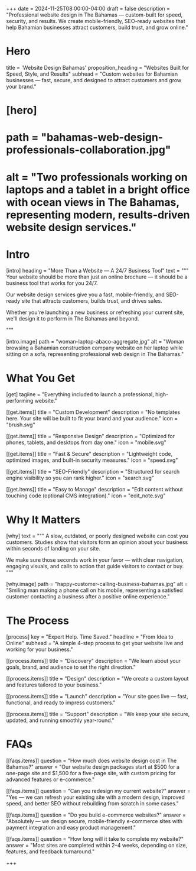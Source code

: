 +++
date = 2024-11-25T08:00:00-04:00
draft = false
description = "Professional website design in The Bahamas — custom-built for speed, security, and results. We create mobile-friendly, SEO-ready websites that help Bahamian businesses attract customers, build trust, and grow online."


# Hero
title = 'Website Design Bahamas'
proposition_heading = "Websites Built for Speed, Style, and Results"
subhead = "Custom websites for Bahamian businesses — fast, secure, and designed to attract customers and grow your brand."

# [hero]
# path = "bahamas-web-design-professionals-collaboration.jpg"
# alt = "Two professionals working on laptops and a tablet in a bright office with ocean views in The Bahamas, representing modern, results-driven website design services."

# Intro
[intro]
heading = "More Than a Website — A 24/7 Business Tool"
text = """
Your website should be more than just an online brochure — it should be a business tool that works for you 24/7.

Our website design services give you a fast, mobile-friendly, and SEO-ready site that attracts customers, builds trust, and drives sales.

Whether you're launching a new business or refreshing your current site, we'll design it to perform in The Bahamas and beyond.

"""

[intro.image]
path = "woman-laptop-abaco-aggregate.jpg"
alt = "Woman browsing a Bahamian construction company website on her laptop while sitting on a sofa, representing professional web design in The Bahamas."

# What You Get

[get]
tagline = "Everything included to launch a professional, high-performing website."

[[get.items]]
title = "Custom Development"
description = "No templates here. Your site will be built to fit your brand and your audience."
icon = "brush.svg"

[[get.items]]
title = "Responsive Design"
description = "Optimized for phones, tablets, and desktops from day one."
icon = "mobile.svg"

[[get.items]]
title = "Fast & Secure"
description = "Lightweight code, optimized images, and built-in security measures."
icon = "speed.svg"

[[get.items]]
title = "SEO-Friendly"
description = "Structured for search engine visibility so you can rank higher."
icon = "search.svg"

[[get.items]]
title = "Easy to Manage"
description = "Edit content without touching code (optional CMS integration)."
icon = "edit_note.svg"

# Why It Matters

[why]
text = """
A slow, outdated, or poorly designed website can cost you customers. Studies show that visitors form an opinion about your business within seconds of landing on your site.

We make sure those seconds work in your favor — with clear navigation, engaging visuals, and calls to action that guide visitors to contact or buy.
"""

[why.image]
path = "happy-customer-calling-business-bahamas.jpg"
alt = "Smiling man making a phone call on his mobile, representing a satisfied customer contacting a business after a positive online experience."


# The Process
[process]
key = "Expert Help. Time Saved."
headline = "From Idea to Online"
subhead = "A simple 4-step process to get your website live and working for your business."

[[process.items]]
title = "Discovery"
description = "We learn about your goals, brand, and audience to set the right direction."

[[process.items]]
title = "Design"
description = "We create a custom layout and features tailored to your business."

[[process.items]]
title = "Launch"
description = "Your site goes live — fast, functional, and ready to impress customers."

[[process.items]]
title = "Support"
description = "We keep your site secure, updated, and running smoothly year-round."


# FAQs

[[faqs.items]]
question = "How much does website design cost in The Bahamas?"
answer = "Our website design packages start at $500 for a one-page site and $1,500 for a five-page site, with custom pricing for advanced features or e-commerce."

[[faqs.items]]
question = "Can you redesign my current website?"
answer = "Yes — we can refresh your existing site with a modern design, improved speed, and better SEO without rebuilding from scratch in some cases."

[[faqs.items]]
question = "Do you build e-commerce websites?"
answer = "Absolutely — we design secure, mobile-friendly e-commerce sites with payment integration and easy product management."

[[faqs.items]]
question = "How long will it take to complete my website?"
answer = "Most sites are completed within 2–4 weeks, depending on size, features, and feedback turnaround."

+++
